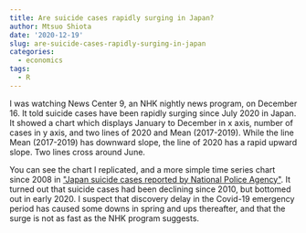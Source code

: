 ```yaml
---
title: Are suicide cases rapidly surging in Japan?
author: Mtsuo Shiota
date: '2020-12-19'
slug: are-suicide-cases-rapidly-surging-in-japan
categories:
  - economics
tags:
  - R
---
```


I was watching News Center 9, an NHK nightly news program, on December 16. It told suicide cases have been rapidly surging since July 2020 in Japan. It showed a chart which displays January to December in x axis, number of cases in y axis, and two lines of 2020 and Mean (2017-2019). While the line Mean (2017-2019) has downward slope, the line of 2020 has a rapid upward slope. Two lines cross around June. 

You can see the chart I replicated, and a more simple time series chart since 2008 in ["Japan suicide cases reported by National Police Agency"](https://github.com/mitsuoxv/jp-suicide). It turned out that suicide cases had been declining since 2010, but bottomed out in early 2020. I suspect that discovery delay in the Covid-19 emergency period has caused some downs in spring and ups thereafter, and that the surge is not as fast as the NHK program suggests.
